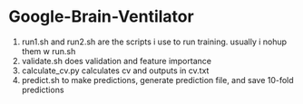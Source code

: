 # Google-Brain-Ventilator

1. run1.sh and run2.sh are the scripts i use to run training. usually i nohup them w run.sh
2. validate.sh does validation and feature importance
3. calculate_cv.py calculates cv and outputs in cv.txt
4. predict.sh to make predictions, generate prediction file, and save 10-fold predictions
